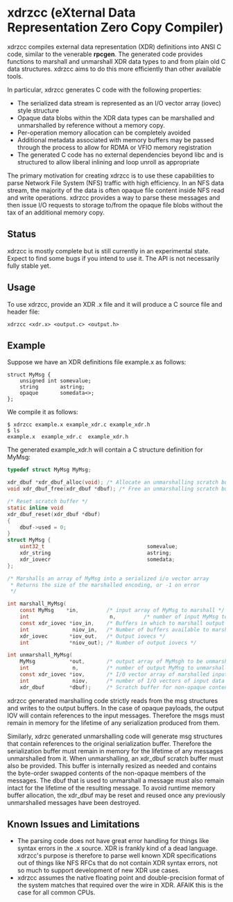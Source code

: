 # xdrzcc (eXternal Data Representation Zero Copy Compiler)



xdrzcc compiles external data representation (XDR) definitions into ANSI C code, similar to the venerable __rpcgen__.   The generated code provides functions to marshall and unmarshall XDR data types to and from plain old C data structures. xdrzcc aims to do this more efficiently than other available tools.

In particular, xdrzcc generates C code with the following properties:

* The serialized data stream is represented as an I/O vector array (iovec) style structure
* Opaque data blobs within the XDR data types can be marshalled and unmarshalled by reference without a memory copy. 
* Per-operation memory allocation can be completely avoided
* Additional metadata associated with memory buffers may be passed through the process to allow for RDMA or VFIO memory registration
* The generated C code has no external dependencies beyond libc and is structured to allow liberal inlining and loop unroll as appropriate

The primary motivation for creating xdrzcc is to use these capabilities to parse Network File System (NFS) traffic with high efficiency.   In an NFS data stream, the majority of the data is often opaque file content inside NFS read and write operations.   xdrzcc provides a way to parse these messages and then issue I/O requests to storage to/from the opaque file blobs without the tax of an additional memory copy.

## Status

xdrzcc is mostly complete but is still currently in an experimental state.    Expect to find some bugs if you intend to use it.  The API is not necessarily fully stable yet.

## Usage

To use xdrzcc, provide an XDR .x file and it will produce a C source file and header file:

```
xdrzcc <xdr.x> <output.c> <output.h>
```

## Example

Suppose we have an XDR definitions file example.x as follows:

```
struct MyMsg {
    unsigned int somevalue;
    string       astring;
    opaque       somedata<>;
};
```

We compile it as follows:

```
$ xdrzcc example.x example_xdr.c example_xdr.h
$ ls
example.x  example_xdr.c  example_xdr.h
```

The generated example_xdr.h will contain a C structure definition for MyMsg:

```c
typedef struct MyMsg MyMsg;

xdr_dbuf *xdr_dbuf_alloc(void); /* Allocate an unmarshalling scratch buffer */
void xdr_dbuf_free(xdr_dbuf *dbuf); /* Free an unmarshalling scratch buffer */

/* Reset scratch buffer */
static inline void
xdr_dbuf_reset(xdr_dbuf *dbuf)
{
    dbuf->used = 0;
}
struct MyMsg {
    uint32_t                                 somevalue;
    xdr_string                               astring;
    xdr_iovecr                               somedata;
};

/* Marshalls an array of MyMsg into a serialized i/o vector array
 * Returns the size of the marshalled encoding, or -1 on error
 */

int marshall_MyMsg(
    const MyMsg    *in,         /* input array of MyMsg to marshall */
    int 				 		 n,         /* number of input MyMsg to marshall */
    const xdr_iovec *iov_in,    /* Buffers in which to marshall output */
    int              niov_in,   /* Number of buffers available to marshall into */
    xdr_iovec       *iov_out,   /* Output iovecs */
    int             *niov_out); /* Number of output iovecs */

int unmarshall_MyMsg(
    MyMsg           *out,       /* output array of MyMsgh to be unmarshalled */
    int              n,         /* number of output MyMsg to unmarshall */
    const xdr_iovec *iov,       /* I/O vector array of marshalled input data */
    int              niov,      /* number of I/O vectors of input data */
    xdr_dbuf        *dbuf);     /* Scratch buffer for non-opaque content */
```

xdrzcc generated marshalling code strictly reads from the msg structures and writes to the output buffers.   In the case of opaque payloads, the output IOV will contain references to the input messages.   Therefore the msgs must remain in memory for the lifetime of any serialization produced from them. 

Similarly, xdrzc generated unmarshalling code will generate msg structures that contain references to the original serialization buffer.  Therefore the serialization buffer must remain in memory for the lifetime of any messages unmarshalled from it.  When unmarshalling, an xdr_dbuf scratch buffer must also be provided.  This buffer is internally resized as needed and contains the byte-order swapped contents of the non-opaque members of the messages.   The dbuf that is used to unmarshall a message must also remain intact for the lifetime of the resulting message.   To avoid runtime memory buffer allocation, the xdr_dbuf may be reset and reused once any previously unmarshalled messages have been destroyed.

## Known Issues and Limitations

* The parsing code does not have great error handling for things like syntax errors in the .x source.   XDR is frankly kind of a dead language.  xdrzcc's purpose is therefore to parse well known XDR specifications out of things like NFS RFCs that do not contain XDR syntax errors, not so much to support development of new XDR  use cases.
* xdrzcc assumes the native floating point and double-precision format of the system matches that required over the wire in XDR.  AFAIK this is the case for all common CPUs.
